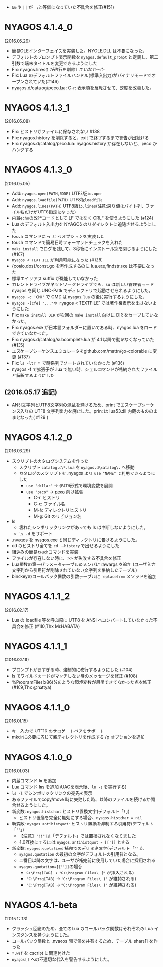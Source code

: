 * `&&` や `||` が ` ;`と等価になっていた不具合を修正(#151)

NYAGOS 4.1.4\_0
===============
(2016.05.29)

* 簡易OLEインターフェイスを実装した。NYOLE.DLL は不要になった。
* デフォルトのプロンプト表示関数を `nyagos.default_prompt` と定義し、第二引数で端末タイトルを変更できるようにした
* Fix: nyagos.lines() が改行を削除していなかった
* Fix: Lua のデフォルトファイルハンドル(標準入出力)がバイナリモードでオープンされていた(#146)
* nyagos.d/catalog/peco.lua: C-r: 表示順を反転させて、速度を改善した。

NYAGOS 4.1.3\_1
===============
(2016.05.08)

* Fix: ヒストリがファイルに保存されない #138
* Fix: nyagos.history を削除すると、exit で終了するまで警告が出続ける
* Fix: nyagos.d/catalog/peco.lua: nyagos.history が存在しないと、peco がハングする

NYAGOS 4.1.3\_0
===============
(2016.05.05)

* Add: `nyagos.open(PATH,MODE)` UTF8版`io.open`
* Add: `nyagos.loadfile(PATH)` UTF8版`loadfile`
* Add: `nyagos.lines(PATH)` UTF8版`io.lines`(注意:戻り値はバイト列、ファイル名だけがUTF8指定になった)
* 内蔵`echo`の改行コードとして LF ではなく CRLF を使うようにした (#124)
* Lua のデフォルト入出力を NYAGOS のリダイレクトに追随させるようにした
* touch コマンドに -r と -t オプションを実装した
* touch コマンドで簡易日時フォーマットチェックを入れた
* `make install` でログを残して、3秒後にインストール窓を閉じるようにした(#107)
* `nyagos < TEXTFILE` が利用可能になった (#125)
* {conio,dos}/const.go を再作成するのに lua.exe,findstr.exe は不要になった
* 標準エイリアス suffix が機能していなかった
* カレントドライブがネットワークドライブでも、`su` は新しい管理者モード nyagos を同じ UNC-Path でディレクトリで起動させられるようにした。
* `nyagos -c 'CMD'` で CMD は `nyagos.lua` の後に実行するようにした。
* `nyagos -[cfe] "..."や `nyagos < TEXTFILE` では著作権表示を出さないようにした
* Fix: `make install DIR` が次回の `make install` 向けに DIR をセーブしていなかった。
* Fix: nyagos.exe が日本語フォルダーに置いてある時、nyagos.lua をロードできていなかった。
* Fix: nyagos.d/catalog/subcomplete.lua が 4.1 以降で動かなくなっていた (#135)
* エスケープシーケンスエミュレータをgithub.com/mattn/go-colorable に変更 (#137)
* Fix: `ls -ltr * `で時系列でソートされていなかった (#136)
* nyagos -f で拡張子が .lua で無い時、シェルコマンドが格納されたファイルと解釈するようにした

(2016.05.17 追記)
-----------------
* ANSI文字列とUTF8文字列の混乱を避けるため、print でエスケープシーケンス入りの UTF8 文字列出力を廃止した。print は lua53.dll 内蔵のもののままとなった( #129 )

NYAGOS 4.1.2\_0
===============
(2016.03.29)

* スクリプトのカタログシステムを作った
    - スクリプト `catalog.d\*.lua` を `nyagos.d\catalog\.` へ移動
    - カタログのスクリプトを .nyagos より `use "NAME"` で利用できるようにした
        - `use "dollar"` → `$PATH`形式で環境変数を展開
        - `use "peco"` → [peco](https://github.com/peco/peco) 向け拡張
            * C-r: ヒストリ
            * C-o: ファイル名
            * M-h: ディレクトリヒストリ
            * M-g: Git のリビジョン名
* ls
    - 壊れたシンボリックリンクがあっても ls は中断しないようにした。
    - `ls -d` をサポート
* .nyagos を nyagos.exe と同じディレクトリに置けるようにした。
* cd のヒストリ全てを `cd --history` で出せるようにした
* 組込みの簡易`touch`コマンドを実装
* ファイルが存在しない時に、>> が失敗する不具合を修正
* Lua関数の第一パラメータテーブルのメンバに rawargs を追加
  (ユーザ入力文字列から引用符が削除されていない文字列を格納したテーブル)
* bindkeyのコールバック関数の引数テーブルに `replacefrom` メソッドを追加

NYAGOS 4.1.1\_2
===============
(2016.02.17)

* Lua の loadfile 等を呼ぶ際に UTF8 を ANSI へコンバートしていなかった不具合を修正 (#110,Thx Mr.HABATA)

NYAGOS 4.1.1\_1
===============
(2016.02.16)

* プロンプトが長すぎる時、強制的に改行するようにした (#104)
* ls でワイルドカードがマッチしない時のメッセージを修正 (#108)
* %ProgramFiles(x86)%のような環境変数が展開できてなかった点を修正(#109,Thx @hattya)

NYAGOS 4.1.1\_0
===============
(2016.01.15)

* キー入力で UTF16 のサロゲートペアをサポート
* mkdirに必要に応じて親ディレクトリを作成する /p オプションを追加

NYAGOS 4.1.0\_0
===============
(2016.01.03)

* 内蔵コマンド ln を追加
* Lua コマンド lns を追加 (UACを表示後、`ln -s` を実行する)
* `ls -l` でシンボリックリンクの宛先を表示
* あるファイルでcopy/move 時に失敗した時、以降のファイルを続けるか問合せるようにした。
* 新変数: `nyagos.histchar`: ヒストリ置換文字(デフォルト「`!`」)
    - ヒストリ置換を完全に無効にする場合、`nyagos.histchar = nil`
* 新変数: `nyagos.antihistquot`: ヒストリ置換を抑制する引用符(デフォルト「`'"`」)
    - 【注意】`"!!"` は「デフォルト」では置換されなくなりました
    - 4.0互換にするには `nyagos.antihistquot = [[']]` とする
* 新変数: `nyagos.quotation`: 補完でのデリミタ文字(デフォルト「`"'`」)。
    - `nyagos.quotation` の最初の文字がデフォルトの引用符となる。
    - 二番目以降の文字は、ユーザが補完前に使用していた場合に採用される
    - `nyagos.quotation=[["']]`の場合
        - `C:\Prog[TAB]` → `"C:\Program Files\ ` (`"` が挿入される)
        - `'C:\Prog[TAB]` → `'C:\Program Files\ ` (`'` が維持される)
        - `"C:\Prog[TAB]` → `"C:\Program Files\ ` (`"` が維持される)

NYAGOS 4.1-beta
================
(2015.12.13)

* クラッシュ回避のため、全てのLua のコールバック関数はそれぞれの Lua
  インスタンスを持つようにした。
* コールバック関数と .nyagos 間で値を共有するため、テーブル share[] を作った
* `*.wsf` を cscript に関連付けた
* `nyagos[]` への不適切な代入を警告するようにした。

<!-- vim:set fenc=utf8: -->
